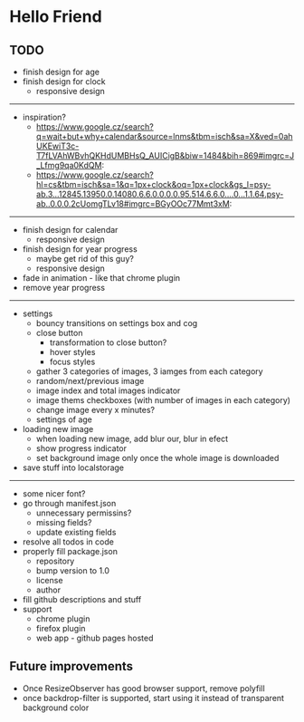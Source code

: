 # Hello Friend

## TODO

- finish design for age
- finish design for clock
  - responsive design

---

- inspiration?
  - https://www.google.cz/search?q=wait+but+why+calendar&source=lnms&tbm=isch&sa=X&ved=0ahUKEwiT3c-T7fLVAhWBvhQKHdUMBHsQ_AUICigB&biw=1484&bih=869#imgrc=J_Lfmg9qa0KdQM:
  - https://www.google.cz/search?hl=cs&tbm=isch&sa=1&q=1px+clock&oq=1px+clock&gs_l=psy-ab.3...12845.13950.0.14080.6.6.0.0.0.0.95.514.6.6.0....0...1.1.64.psy-ab..0.0.0.2cUomgTLv18#imgrc=BGyOOc77Mmt3xM:

---

- finish design for calendar
  - responsive design
- finish design for year progress
  - maybe get rid of this guy?
  - responsive design
- fade in animation - like that chrome plugin
- remove year progress

---

- settings
  - bouncy transitions on settings box and cog
  - close button
    - transformation to close button?
    - hover styles
    - focus styles
  - gather 3 categories of images, 3 iamges from each category
  - random/next/previous image
  - image index and total images indicator
  - image thems checkboxes (with number of images in each category)
  - change image every x minutes?
  - settings of age
- loading new image
  - when loading new image, add blur our, blur in efect
  - show progress indicator
  - set background image only once the whole image is downloaded
- save stuff into localstorage

---

- some nicer font?
- go through manifest.json
  - unnecessary permissins?
  - missing fields?
  - update existing fields
- resolve all todos in code
- properly fill package.json
  - repository
  - bump version to 1.0
  - license
  - author
- fill github descriptions and stuff
- support
  - chrome plugin
  - firefox plugin
  - web app - github pages hosted

## Future improvements

- Once ResizeObserver has good browser support, remove polyfill
- once backdrop-filter is supported, start using it instead of transparent background color
